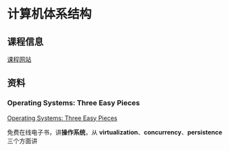 # 计算机体系结构


## 课程信息
[课程网站](https://list.zju.edu.cn/kaibu/comparch2022/index.html)

## 资料
### Operating Systems: Three Easy Pieces
[Operating Systems: Three Easy Pieces](https://pages.cs.wisc.edu/~remzi/OSTEP/)

免费在线电子书，讲**操作系统**，从 **virtualization**、**concurrency**、**persistence** 三个方面讲
